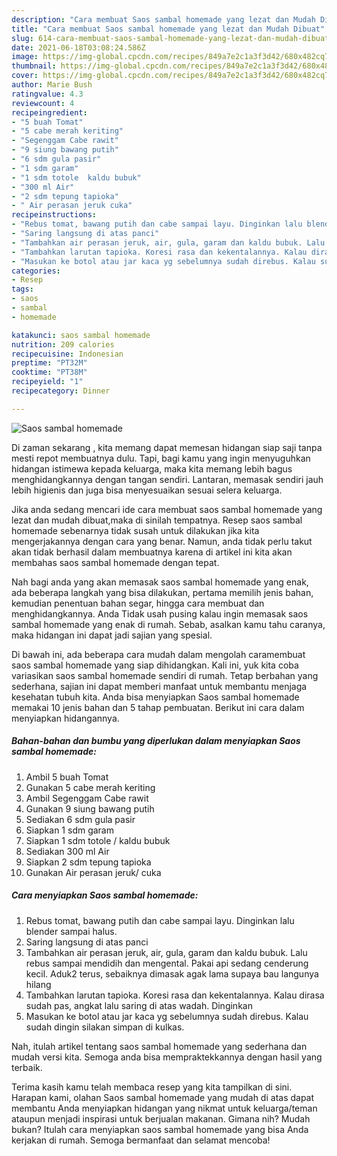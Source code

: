 ```yaml
---
description: "Cara membuat Saos sambal homemade yang lezat dan Mudah Dibuat"
title: "Cara membuat Saos sambal homemade yang lezat dan Mudah Dibuat"
slug: 614-cara-membuat-saos-sambal-homemade-yang-lezat-dan-mudah-dibuat
date: 2021-06-18T03:08:24.586Z
image: https://img-global.cpcdn.com/recipes/849a7e2c1a3f3d42/680x482cq70/saos-sambal-homemade-foto-resep-utama.jpg
thumbnail: https://img-global.cpcdn.com/recipes/849a7e2c1a3f3d42/680x482cq70/saos-sambal-homemade-foto-resep-utama.jpg
cover: https://img-global.cpcdn.com/recipes/849a7e2c1a3f3d42/680x482cq70/saos-sambal-homemade-foto-resep-utama.jpg
author: Marie Bush
ratingvalue: 4.3
reviewcount: 4
recipeingredient:
- "5 buah Tomat"
- "5 cabe merah keriting"
- "Segenggam Cabe rawit"
- "9 siung bawang putih"
- "6 sdm gula pasir"
- "1 sdm garam"
- "1 sdm totole  kaldu bubuk"
- "300 ml Air"
- "2 sdm tepung tapioka"
- " Air perasan jeruk cuka"
recipeinstructions:
- "Rebus tomat, bawang putih dan cabe sampai layu. Dinginkan lalu blender sampai halus."
- "Saring langsung di atas panci"
- "Tambahkan air perasan jeruk, air, gula, garam dan kaldu bubuk. Lalu rebus sampai mendidih dan mengental. Pakai api sedang cenderung kecil. Aduk2 terus, sebaiknya dimasak agak lama supaya bau langunya hilang"
- "Tambahkan larutan tapioka. Koresi rasa dan kekentalannya. Kalau dirasa sudah pas, angkat lalu saring di atas wadah. Dinginkan"
- "Masukan ke botol atau jar kaca yg sebelumnya sudah direbus. Kalau sudah dingin silakan simpan di kulkas."
categories:
- Resep
tags:
- saos
- sambal
- homemade

katakunci: saos sambal homemade 
nutrition: 209 calories
recipecuisine: Indonesian
preptime: "PT32M"
cooktime: "PT38M"
recipeyield: "1"
recipecategory: Dinner

---
```



![Saos sambal homemade](https://img-global.cpcdn.com/recipes/849a7e2c1a3f3d42/680x482cq70/saos-sambal-homemade-foto-resep-utama.jpg)

Di zaman  sekarang , kita memang dapat memesan hidangan siap saji tanpa mesti repot membuatnya dulu. Tapi, bagi kamu yang ingin menyuguhkan hidangan istimewa kepada keluarga, maka kita memang lebih bagus menghidangkannya dengan tangan sendiri. Lantaran, memasak sendiri jauh lebih higienis dan juga bisa menyesuaikan sesuai selera keluarga.

Jika anda sedang mencari ide cara membuat saos sambal homemade yang lezat dan mudah dibuat,maka di sinilah tempatnya. Resep saos sambal homemade  sebenarnya tidak susah untuk dilakukan jika kita mengerjakannya dengan cara yang benar. Namun, anda tidak perlu takut akan tidak berhasil dalam membuatnya 
karena di artikel ini kita akan membahas saos sambal homemade dengan tepat.  



Nah bagi anda yang akan memasak saos sambal homemade yang enak, ada beberapa langkah yang bisa dilakukan, pertama memilih jenis bahan, kemudian penentuan bahan segar, hingga cara membuat dan menghidangkannya. Anda Tidak usah pusing kalau ingin memasak saos sambal homemade yang enak di rumah. Sebab, asalkan kamu  tahu caranya, maka hidangan ini dapat jadi sajian yang spesial.

Di bawah ini, ada beberapa cara mudah dalam mengolah caramembuat saos sambal homemade yang siap dihidangkan. Kali ini, yuk kita coba variasikan saos sambal homemade sendiri di rumah. Tetap berbahan yang sederhana, sajian ini dapat memberi manfaat untuk membantu menjaga kesehatan tubuh kita. Anda bisa menyiapkan Saos sambal homemade memakai 10 jenis bahan dan 5 tahap pembuatan. Berikut ini cara dalam menyiapkan hidangannya.

<!--inarticleads1-->

##### Bahan-bahan dan bumbu yang diperlukan dalam menyiapkan Saos sambal homemade:

1. Ambil 5 buah Tomat
1. Gunakan 5 cabe merah keriting
1. Ambil Segenggam Cabe rawit
1. Gunakan 9 siung bawang putih
1. Sediakan 6 sdm gula pasir
1. Siapkan 1 sdm garam
1. Siapkan 1 sdm totole / kaldu bubuk
1. Sediakan 300 ml Air
1. Siapkan 2 sdm tepung tapioka
1. Gunakan  Air perasan jeruk/ cuka




<!--inarticleads2-->

##### Cara menyiapkan Saos sambal homemade:

1. Rebus tomat, bawang putih dan cabe sampai layu. Dinginkan lalu blender sampai halus.
1. Saring langsung di atas panci
1. Tambahkan air perasan jeruk, air, gula, garam dan kaldu bubuk. Lalu rebus sampai mendidih dan mengental. Pakai api sedang cenderung kecil. Aduk2 terus, sebaiknya dimasak agak lama supaya bau langunya hilang
1. Tambahkan larutan tapioka. Koresi rasa dan kekentalannya. Kalau dirasa sudah pas, angkat lalu saring di atas wadah. Dinginkan
1. Masukan ke botol atau jar kaca yg sebelumnya sudah direbus. Kalau sudah dingin silakan simpan di kulkas.




Nah, itulah artikel tentang  saos sambal homemade  yang sederhana dan mudah versi kita. Semoga anda bisa mempraktekkannya dengan hasil yang terbaik. 

Terima kasih kamu telah membaca resep yang kita tampilkan di sini. Harapan kami, olahan  Saos sambal homemade yang mudah di atas dapat membantu Anda menyiapkan hidangan yang nikmat untuk keluarga/teman ataupun menjadi inspirasi untuk berjualan makanan. Gimana nih? Mudah bukan? Itulah cara menyiapkan saos sambal homemade yang bisa Anda kerjakan di rumah. Semoga bermanfaat dan selamat mencoba!

